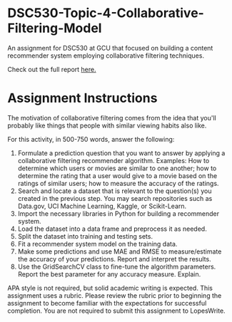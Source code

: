 # DSC530-Topic-4-Collaborative-Filtering-Model
An assignment for DSC530 at GCU that focused on building a content recommender system employing collaborative filtering techniques.

Check out the full report [here.](https://github.com/jhould007/DSC530-Topic-4-Collaborative-Filtering-Model/blob/master/Collaborative%20Filtering%20Model.ipynb)

# Assignment Instructions
The motivation of collaborative filtering comes from the idea that you'll probably like things that people with similar viewing habits also like.

For this activity, in 500-750 words, answer the following:

1. Formulate a prediction question that you want to answer by applying a collaborative filtering recommender algorithm. Examples: How to determine which users or movies are similar to one another; how to determine the rating that a user would give to a movie based on the ratings of similar users; how to measure the accuracy of the ratings.
2. Search and locate a dataset that is relevant to the question(s) you created in the previous step. You may search repositories such as Data.gov, UCI Machine Learning, Kaggle, or Scikit-Learn.
3. Import the necessary libraries in Python for building a recommender system.
4. Load the dataset into a data frame and preprocess it as needed.
5. Split the dataset into training and testing sets.
6. Fit a recommender system model on the training data.
7. Make some predictions and use MAE and RMSE to measure/estimate the accuracy of your predictions. Report and interpret the results.
8. Use the GridSearchCV class to fine-tune the algorithm parameters. Report the best parameter for any accuracy measure. Explain.

APA style is not required, but solid academic writing is expected. This assignment uses a rubric. Please review the rubric prior to beginning the assignment to become familiar with the expectations for successful completion. You are not required to submit this assignment to LopesWrite.
